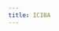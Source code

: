 ```yaml
---
title: ICIBA
---
```


<script>
    if (/(x64|WOW64)/i.test(navigator.userAgent)) {
        window.location.href = "http://download.iciba.com/pc/personal2016/PowerWord.800.12012.exe";
    }
    if (/(x86_64)/i.test(navigator.userAgent)) {
        window.location.href = "http://download.iciba.com/pc/personal2016/PowerWord.800.12012.exe";
    }
    if (/(Macintosh)/i.test(navigator.userAgent)) {
        window.location.href = "http://download.iciba.com/mac/mac1.0.1/PowerWord.dmg";
    }
    if (/(iPhone|iPod)/i.test(navigator.userAgent)) {
        window.location.href = "https://itunes.apple.com/app/jin-shan-ci-ba-4.0/id348737611";
    }
    if (/(iPad)/i.test(navigator.userAgent)) {
    window.location.href = "https://itunes.apple.com/app/jin-shan-ci-ba-4.0/id348737611";
    }
    if (/(Android)/i.test(navigator.userAgent)) {
        window.location.href = "http://openbox.mobilem.360.cn/index/d/sid/1432";
    };
</script>